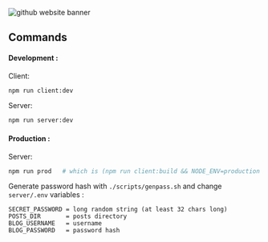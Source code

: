![github website banner](https://user-images.githubusercontent.com/51637671/188202829-06198570-803d-4818-823f-2e4e9d559e56.svg)

## Commands

#### Development :

Client:

```bash
npm run client:dev
```

Server:

```bash
npm run server:dev
```

#### Production :

Server:

```bash
npm run prod   # which is (npm run client:build && NODE_ENV=production PORT=3000 npm run server:prod)
```

Generate password hash with `./scripts/genpass.sh` and change `server/.env` variables :

```text
SECRET_PASSWORD = long random string (at least 32 chars long)
POSTS_DIR       = posts directory
BLOG_USERNAME   = username
BLOG_PASSWORD   = password hash
```
